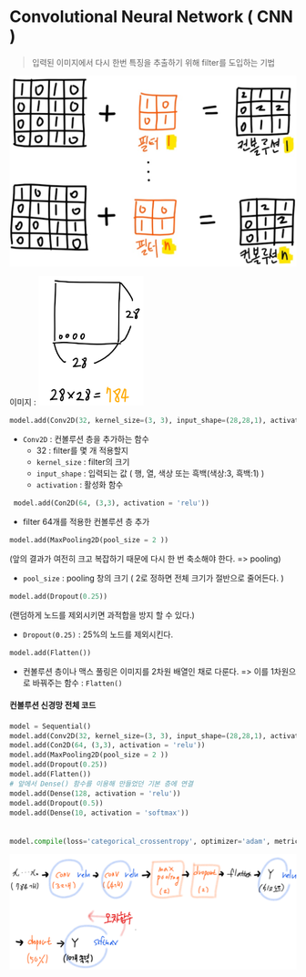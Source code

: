 # Convolutional Neural Network ( CNN )

> 입력된 이미지에서 다시 한번 특징을 추출하기 위해 filter를 도입하는 기법

<img src="/image/4.png" style="zoom:60%;" />

이미지 : <img src="/image/5.png" style="zoom:60%;" />

```python
model.add(Conv2D(32, kernel_size=(3, 3), input_shape=(28,28,1), activation = 'relu'))
```

- ```Conv2D``` : 컨볼루션 층을 추가하는 함수
  - 32 : filter를 몇 개 적용할지
  - `kernel_size` : filter의 크기
  - `input_shape` : 입력되는 값 ( 행, 열, 색상 또는 흑백(색상:3, 흑백:1) ) 
  - `activation` : 활성화 함수

```python
 model.add(Con2D(64, (3,3), activation = 'relu'))
```

- filter 64개를 적용한 컨볼루션 층 추가

```python
model.add(MaxPooling2D(pool_size = 2 ))
```

(앞의 결과가 여전히 크고 복잡하기 때문에 다시 한 번 축소해야 한다. => pooling)

- `pool_size` : pooling 창의 크기 ( 2로 정하면 전체 크기가 절반으로 줄어든다. )

```python
model.add(Dropout(0.25))
```

(랜덤하게 노드를 제외시키면 과적합을 방지 할 수 있다.)

- `Dropout(0.25)` : 25%의 노드를 제외시킨다.

```python
model.add(Flatten())
```

- 컨볼루션 층이나 맥스 풀링은 이미지를 2차원 배열인 채로 다룬다. => 이를 1차원으로 바꿔주는 함수 : ```Flatten()```



#### 컨볼루션 신경망 전체 코드

```python
model = Sequential()
model.add(Conv2D(32, kernel_size=(3, 3), input_shape=(28,28,1), activation = 'relu'))
model.add(Con2D(64, (3,3), activation = 'relu'))
model.add(MaxPooling2D(pool_size = 2 ))
model.add(Dropout(0.25))
model.add(Flatten())
# 앞에서 Dense() 함수를 이용해 만들었던 기본 층에 연결
model.add(Dense(128, activation = 'relu'))
model.add(Dropout(0.5))
model.add(Dense(10, activation = 'softmax'))
          

model.compile(loss='categorical_crossentropy', optimizer='adam', metrics=['accuracy'])
```

<img src="/image/6.png" style="zoom:60%;" />



